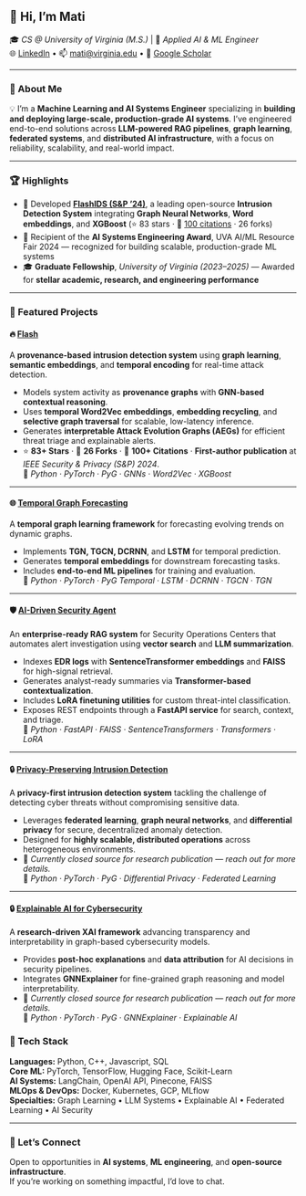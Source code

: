 ## 👋 Hi, I’m **Mati**

🎓 *CS @ University of Virginia (M.S.)* | 🧠 *Applied AI & ML Engineer*  
🌐 [LinkedIn](https://www.linkedin.com/in/mati-ur-rehman-02949a157) • 📫 [mati@virginia.edu](mailto:mati@virginia.edu) • 🧪 [Google Scholar](https://scholar.google.com/citations?user=ooPW70oAAAAJ&hl=en&oi=sra)

---

### 🚀 About Me

💡 I’m a **Machine Learning and AI Systems Engineer** specializing in **building and deploying large-scale, production-grade AI systems**. I’ve engineered end-to-end solutions across **LLM-powered RAG pipelines**, **graph learning**, **federated systems**, and **distributed AI infrastructure**, with a focus on reliability, scalability, and real-world impact.

---

### 🏆 Highlights

- 🥇 Developed [**FlashIDS (S&P ’24)**](https://github.com/DART-Laboratory/Flash-IDS), a leading open-source **Intrusion Detection System** integrating **Graph Neural Networks**, **Word embeddings**, and **XGBoost** (⭐ 83 stars · 🔗 [100 citations](https://scholar.google.com/citations?user=ooPW70oAAAAJ&hl=en&oi=sra) · 26 forks)
- 🧠 Recipient of the **AI Systems Engineering Award**, UVA AI/ML Resource Fair 2024 — recognized for building scalable, production-grade ML systems
- 🎓 **Graduate Fellowship**, *University of Virginia (2023–2025)* — Awarded for **stellar academic, research, and engineering performance**  

---

### 🌟 Featured Projects

#### 🔥 [Flash](https://github.com/DART-Laboratory/Flash-IDS)
A **provenance-based intrusion detection system** using **graph learning**, **semantic embeddings**, and **temporal encoding** for real-time attack detection.  
- Models system activity as **provenance graphs** with **GNN-based contextual reasoning**.  
- Uses **temporal Word2Vec embeddings**, **embedding recycling**, and **selective graph traversal** for scalable, low-latency inference.  
- Generates **interpretable Attack Evolution Graphs (AEGs)** for efficient threat triage and explainable alerts.  
- ⭐ **83+ Stars** · 🔄 **26 Forks** · 📑 **100+ Citations** · **First-author publication** at *IEEE Security & Privacy (S&P) 2024*.  
🧰 *Python · PyTorch · PyG · GNNs · Word2Vec · XGBoost*

---

#### 🌐 [Temporal Graph Forecasting](https://github.com/Mati607/Temporal-Graph-Forecasting)
A **temporal graph learning framework** for forecasting evolving trends on dynamic graphs.  
- Implements **TGN, TGCN, DCRNN**, and **LSTM** for temporal prediction.  
- Generates **temporal embeddings** for downstream forecasting tasks.  
- Includes **end-to-end ML pipelines** for training and evaluation.  
🧰 *Python · PyTorch · PyG Temporal · LSTM · DCRNN · TGCN · TGN*

---

#### 🛡️ [AI-Driven Security Agent](https://github.com/Mati607/security-ai-agent)
An **enterprise-ready RAG system** for Security Operations Centers that automates alert investigation using **vector search** and **LLM summarization**.  
- Indexes **EDR logs** with **SentenceTransformer embeddings** and **FAISS** for high-signal retrieval.  
- Generates analyst-ready summaries via **Transformer-based contextualization**.  
- Includes **LoRA finetuning utilities** for custom threat-intel classification.  
- Exposes REST endpoints through a **FastAPI service** for search, context, and triage.  
🧰 *Python · FastAPI · FAISS · SentenceTransformers · Transformers · LoRA*

---

#### 🔒 [Privacy-Preserving Intrusion Detection](https://github.com/Mati607/Privacy-Preserving-Intrusion-Detection)
A **privacy-first intrusion detection system** tackling the challenge of detecting cyber threats without compromising sensitive data.  
- Leverages **federated learning**, **graph neural networks**, and **differential privacy** for secure, decentralized anomaly detection.  
- Designed for **highly scalable, distributed operations** across heterogeneous environments.  
- 🚧 *Currently closed source for research publication — reach out for more details.*  
🧰 *Python · PyTorch · PyG · Differential Privacy · Federated Learning*

---

#### 🔒 [Explainable AI for Cybersecurity](https://github.com/Mati607/Explainable-Intrusion-Detection)
A **research-driven XAI framework** advancing transparency and interpretability in graph-based cybersecurity models.  
- Provides **post-hoc explanations** and **data attribution** for AI decisions in security pipelines.  
- Integrates **GNNExplainer** for fine-grained graph reasoning and model interpretability.  
- 🚧 *Currently closed source for research publication — reach out for more details.*  
🧰 *Python · PyTorch · PyG · GNNExplainer · Explainable AI*

### 🧠 Tech Stack

**Languages:** Python, C++, Javascript, SQL  
**Core ML:** PyTorch, TensorFlow, Hugging Face, Scikit-Learn  
**AI Systems:** LangChain, OpenAI API, Pinecone, FAISS  
**MLOps & DevOps:** Docker, Kubernetes, GCP, MLflow  
**Specialties:** Graph Learning • LLM Systems • Explainable AI • Federated Learning • AI Security

---

### 💬 Let’s Connect

Open to opportunities in **AI systems**, **ML engineering**, and **open-source infrastructure**.  
If you’re working on something impactful, I’d love to chat.
